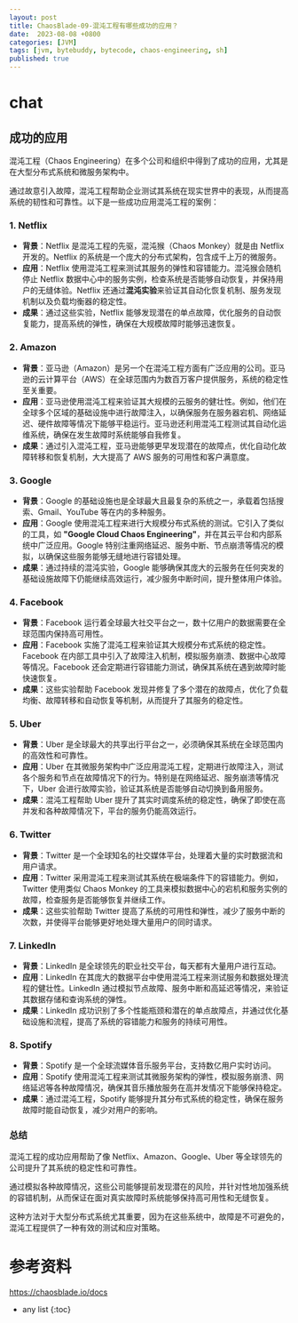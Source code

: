 ```yaml
---
layout: post
title: ChaosBlade-09-混沌工程有哪些成功的应用？
date:  2023-08-08 +0800
categories: [JVM]
tags: [jvm, bytebuddy, bytecode, chaos-engineering, sh]
published: true
---
```




# chat

## 成功的应用

混沌工程（Chaos Engineering）在多个公司和组织中得到了成功的应用，尤其是在大型分布式系统和微服务架构中。

通过故意引入故障，混沌工程帮助企业测试其系统在现实世界中的表现，从而提高系统的韧性和可靠性。以下是一些成功应用混沌工程的案例：

### 1. **Netflix**
   - **背景**：Netflix 是混沌工程的先驱，混沌猴（Chaos Monkey）就是由 Netflix 开发的。Netflix 的系统是一个庞大的分布式架构，包含成千上万的微服务。
   - **应用**：Netflix 使用混沌工程来测试其服务的弹性和容错能力。混沌猴会随机停止 Netflix 数据中心中的服务实例，检查系统是否能够自动恢复，并保持用户的无缝体验。Netflix 还通过**混沌实验**来验证其自动化恢复机制、服务发现机制以及负载均衡器的稳定性。
   - **成果**：通过这些实验，Netflix 能够发现潜在的单点故障，优化服务的自动恢复能力，提高系统的弹性，确保在大规模故障时能够迅速恢复。

### 2. **Amazon**
   - **背景**：亚马逊（Amazon）是另一个在混沌工程方面有广泛应用的公司。亚马逊的云计算平台（AWS）在全球范围内为数百万客户提供服务，系统的稳定性至关重要。
   - **应用**：亚马逊使用混沌工程来验证其大规模的云服务的健壮性。例如，他们在全球多个区域的基础设施中进行故障注入，以确保服务在服务器宕机、网络延迟、硬件故障等情况下能够平稳运行。亚马逊还利用混沌工程测试其自动化运维系统，确保在发生故障时系统能够自我修复。
   - **成果**：通过引入混沌工程，亚马逊能够更早发现潜在的故障点，优化自动化故障转移和恢复机制，大大提高了 AWS 服务的可用性和客户满意度。

### 3. **Google**
   - **背景**：Google 的基础设施也是全球最大且最复杂的系统之一，承载着包括搜索、Gmail、YouTube 等在内的多种服务。
   - **应用**：Google 使用混沌工程来进行大规模分布式系统的测试。它引入了类似的工具，如 **"Google Cloud Chaos Engineering"**，并在其云平台和内部系统中广泛应用。Google 特别注重网络延迟、服务中断、节点崩溃等情况的模拟，以确保这些服务能够无缝地进行容错处理。
   - **成果**：通过持续的混沌实验，Google 能够确保其庞大的云服务在任何突发的基础设施故障下仍能继续高效运行，减少服务中断时间，提升整体用户体验。

### 4. **Facebook**
   - **背景**：Facebook 运行着全球最大社交平台之一，数十亿用户的数据需要在全球范围内保持高可用性。
   - **应用**：Facebook 实施了混沌工程来验证其大规模分布式系统的稳定性。Facebook 在内部工具中引入了故障注入机制，模拟服务崩溃、数据中心故障等情况。Facebook 还会定期进行容错能力测试，确保其系统在遇到故障时能快速恢复。
   - **成果**：这些实验帮助 Facebook 发现并修复了多个潜在的故障点，优化了负载均衡、故障转移和自动恢复等机制，从而提升了其服务的稳定性。

### 5. **Uber**
   - **背景**：Uber 是全球最大的共享出行平台之一，必须确保其系统在全球范围内的高效性和可靠性。
   - **应用**：Uber 在其微服务架构中广泛应用混沌工程，定期进行故障注入，测试各个服务和节点在故障情况下的行为。特别是在网络延迟、服务崩溃等情况下，Uber 会进行故障实验，验证其系统是否能够自动切换到备用服务。
   - **成果**：混沌工程帮助 Uber 提升了其实时调度系统的稳定性，确保了即使在高并发和各种故障情况下，平台的服务仍能高效运行。

### 6. **Twitter**
   - **背景**：Twitter 是一个全球知名的社交媒体平台，处理着大量的实时数据流和用户请求。
   - **应用**：Twitter 采用混沌工程来测试其系统在极端条件下的容错能力。例如，Twitter 使用类似 Chaos Monkey 的工具来模拟数据中心的宕机和服务实例的故障，检查服务是否能够恢复并继续工作。
   - **成果**：这些实验帮助 Twitter 提高了系统的可用性和弹性，减少了服务中断的次数，并使得平台能够更好地处理大量用户的同时请求。

### 7. **LinkedIn**
   - **背景**：LinkedIn 是全球领先的职业社交平台，每天都有大量用户进行互动。
   - **应用**：LinkedIn 在其庞大的数据平台中使用混沌工程来测试服务和数据处理流程的健壮性。LinkedIn 通过模拟节点故障、服务中断和高延迟等情况，来验证其数据存储和查询系统的弹性。
   - **成果**：LinkedIn 成功识别了多个性能瓶颈和潜在的单点故障点，并通过优化基础设施和流程，提高了系统的容错能力和服务的持续可用性。

### 8. **Spotify**
   - **背景**：Spotify 是一个全球流媒体音乐服务平台，支持数亿用户实时访问。
   - **应用**：Spotify 使用混沌工程来测试其微服务架构的弹性，模拟服务崩溃、网络延迟等各种故障情况，确保其音乐播放服务在高并发情况下能够保持稳定。
   - **成果**：通过混沌工程，Spotify 能够提升其分布式系统的稳定性，确保在服务故障时能自动恢复，减少对用户的影响。

### 总结

混沌工程的成功应用帮助了像 Netflix、Amazon、Google、Uber 等全球领先的公司提升了其系统的稳定性和可靠性。

通过模拟各种故障情况，这些公司能够提前发现潜在的风险，并针对性地加强系统的容错机制，从而保证在面对真实故障时系统能够保持高可用性和无缝恢复。

这种方法对于大型分布式系统尤其重要，因为在这些系统中，故障是不可避免的，混沌工程提供了一种有效的测试和应对策略。

# 参考资料

https://chaosblade.io/docs

* any list
{:toc}